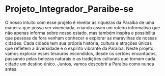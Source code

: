 # Projeto_Integrador_Paraibe-se

O nosso intuito com esse projeto é revelar as riquezas da Paraíba de uma maneira que possa ser vivenciada, criando assim um roteiro informativo que não apenas informa sobre nosso estado, mas também inspira e possibilita que pessoas de fora venham conhecer e explorar as maravilhas de nossas cidades. Cada cidade tem sua própria história, cultura e atrações únicas que refletem a diversidade e o espírito vibrante da Paraíba. Neste projeto, vamos explorar esses tesouros escondidos, desde os sertões encantados, passando pelas belezas naturais e as tradições culturais que tornam cada cidade um destino único. Juntos, vamos descobrir a Paraíba como nunca antes.
